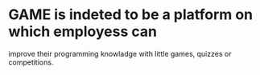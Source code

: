 # GAME is indeted to be a platform on which employess can 
improve their programming knowladge with little games,
quizzes or competitions.